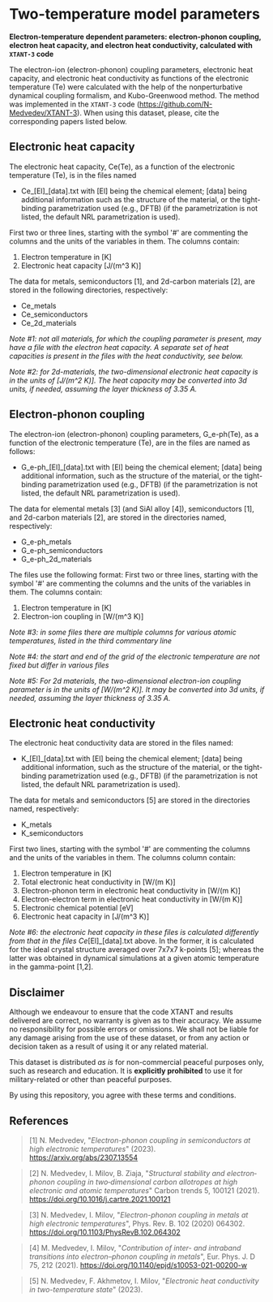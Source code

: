 # Two-temperature model parameters
__Electron-temperature dependent parameters: electron-phonon coupling, electron heat capacity, and electron heat conductivity, calculated with `XTANT-3` code__

The electron-ion (electron-phonon) coupling parameters, electronic heat capacity, and electronic heat conductivity as functions of the electronic temperature (Te) were calculated with the help of the nonperturbative dynamical coupling formalism, and Kubo-Greenwood method. The method was implemented in the `XTANT-3` code (https://github.com/N-Medvedev/XTANT-3).
When using this dataset, please, cite the corresponding papers listed below.

## Electronic heat capacity

The electronic heat capacity, Ce(Te),  as a function of the electronic temperature (Te), is in the files named
* Ce_[El]_[data].txt
with [El] being the chemical element; [data] being additional information such as the structure of the material, or the tight-binding parametrization used (e.g., DFTB) (if the parametrization is not listed, the default NRL parametrization is used).

First two or three lines, starting with the symbol '#' are commenting the columns and the units of the variables in them.
The columns contain:
1) Electron temperature in [K]
2) Electronic heat capacity [J/(m^3 K)]

The data for metals, semiconductors [1], and 2d-carbon materials [2], are stored in the following directories, respectively:
* Ce_metals
* Ce_semiconductors
* Ce_2d_materials

_Note #1: not all materials, for which the coupling parameter is present, may have a file with the electron heat capacity. A separate set of heat capacities is present in the files with the heat conductivity, see below._

_Note #2: for 2d-materials, the two-dimensional electronic heat capacity is in the units of [J/(m^2 K)]. The heat capacity may be converted into 3d units, if needed, assuming the layer thickness of 3.35 A._


## Electron-phonon coupling

The electron-ion (electron-phonon) coupling parameters, G_e-ph(Te), as a function of the electronic temperature (Te), are in the files are named as follows:
* G_e-ph_[El]_[data].txt
with [El] being the chemical element; [data] being additional information, such as the structure of the material, or the tight-binding parametrization used (e.g., DFTB) (if the parametrization is not listed, the default NRL parametrization is used).

The data for elemental metals [3] (and SiAl alloy [4]), semiconductors [1], and 2d-carbon materials [2], are stored in the directories named, respectively:
* G_e-ph_metals
* G_e-ph_semiconductors
* G_e-ph_2d_materials

The files use the following format:
First two or three lines, starting with the symbol '#' are commenting the columns and the units of the variables in them.
The columns contain:
1) Electron temperature in [K]
2) Electron-ion coupling in [W/(m^3 K)]

_Note #3: in some files there are multiple columns for various atomic temperatures, listed in the third commentary line_

_Note #4: the start and end of the grid of the electronic temperature are not fixed but differ in various files_

_Note #5: For 2d materials, the two-dimensional electron-ion coupling parameter is in the units of [W/(m^2 K)]. It may be converted into 3d units, if needed, assuming the layer thickness of 3.35 A._


## Electronic heat conductivity

The electronic heat conductivity data are stored in the files named:
* K_[El]_[data].txt
with [El] being the chemical element; [data] being additional information, such as the structure of the material, or the tight-binding parametrization used (e.g., DFTB) (if the parametrization is not listed, the default NRL parametrization is used).

The data for metals and semiconductors [5] are stored in the directories named, respectively:
* K_metals
* K_semiconductors
 
First two lines, starting with the symbol '#' are commenting the columns and the units of the variables in them.
The columns column contain:
1) Electron temperature in [K]
2) Total electronic heat conductivity in [W/(m K)]
3) Electron-phonon term in electronic heat conductivity in [W/(m K)]
4) Electron-electron term in electronic heat conductivity in [W/(m K)]
5) Electronic chemical potential [eV]
6) Electronic heat capacity in [J/(m^3 K)]

_Note #6: the electronic heat capacity in these files is calculated differently from that in the files Ce_[El]_[data].txt above. In the former, it is calculated for the ideal crystal structure averaged over 7x7x7 k-points [5]; whereas the latter was obtained in dynamical simulations at a given atomic temperature in the gamma-point [1,2].


## Disclaimer

Although we endeavour to ensure that the code XTANT and results delivered are correct, no warranty is given as to their accuracy. We assume no responsibility for possible errors or omissions. We shall not be liable for any damage arising from the use of these dataset, or from any action or decision taken as a result of using it or any related material.

This dataset is distributed _as is_ for non-commercial peaceful purposes only, such as research and education. It is __explicitly prohibited__ to use it for military-related or other than peaceful purposes.

By using this repository, you agree with these terms and conditions.


## References

> [1] N. Medvedev, "_Electron-phonon coupling in semiconductors at high electronic temperatures_" (2023). https://arxiv.org/abs/2307.13554 

> [2] N. Medvedev, I. Milov, B. Ziaja, "_Structural stability and electron‐phonon coupling in two‐dimensional carbon allotropes at high electronic and atomic temperatures_" Carbon trends 5, 100121 (2021). https://doi.org/10.1016/j.cartre.2021.100121

> [3] N. Medvedev, I. Milov, "_Electron-phonon coupling in metals at high electronic temperatures_", Phys. Rev. B. 102 (2020) 064302. https://doi.org/10.1103/PhysRevB.102.064302 

> [4] M. Medvedev, I. Milov, "_Contribution of inter- and intraband transitions into electron–phonon coupling in metals_", Eur. Phys. J. D 75, 212 (2021). https://doi.org/10.1140/epjd/s10053-021-00200-w

> [5] N. Medvedev, F. Akhmetov, I. Milov, "_Electronic heat conductivity in two-temperature state_" (2023).


